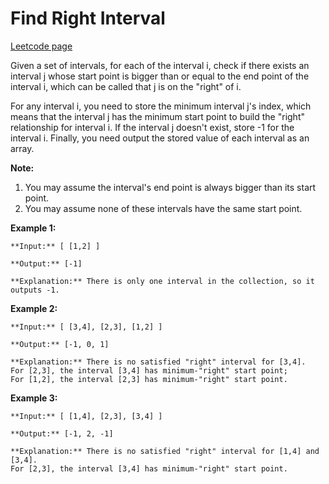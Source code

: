 # Find Right Interval
[Leetcode page](https://leetcode.com/problems/find-right-interval/description)

Given a set of intervals, for each of the interval i, check if there exists an
interval j whose start point is bigger than or equal to the end point of the
interval i, which can be called that j is on the "right" of i.

For any interval i, you need to store the minimum interval j's index, which
means that the interval j has the minimum start point to build the "right"
relationship for interval i. If the interval j doesn't exist, store -1 for the
interval i. Finally, you need output the stored value of each interval as an
array.

**Note:**  

  1. You may assume the interval's end point is always bigger than its start point.
  2. You may assume none of these intervals have the same start point.

**Example 1:**  

    
    
    **Input:** [ [1,2] ]
    
    **Output:** [-1]
    
    **Explanation:** There is only one interval in the collection, so it outputs -1.
    

**Example 2:**  

    
    
    **Input:** [ [3,4], [2,3], [1,2] ]
    
    **Output:** [-1, 0, 1]
    
    **Explanation:** There is no satisfied "right" interval for [3,4].
    For [2,3], the interval [3,4] has minimum-"right" start point;
    For [1,2], the interval [2,3] has minimum-"right" start point.
    

**Example 3:**  

    
    
    **Input:** [ [1,4], [2,3], [3,4] ]
    
    **Output:** [-1, 2, -1]
    
    **Explanation:** There is no satisfied "right" interval for [1,4] and [3,4].
    For [2,3], the interval [3,4] has minimum-"right" start point.
    

